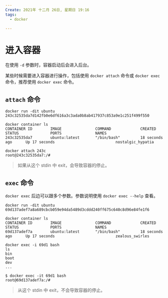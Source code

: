 ```yaml
---
Create: 2021年 十二月 26日, 星期日 19:16
tags: 
  - docker

---
```

# 进入容器

在使用 `-d` 参数时，容器启动后会进入后台。

某些时候需要进入容器进行操作，包括使用 `docker attach` 命令或 `docker exec` 命令，推荐使用 `docker exec` 命令。

## `attach` 命令

```
docker run -dit ubuntu
243c32535da7d142fb0e6df616a3c3ada0b8ab417937c853a9e1c251f499f550

docker container ls
CONTAINER ID        IMAGE               COMMAND             CREATED             STATUS              PORTS               NAMES
243c32535da7        ubuntu:latest       "/bin/bash"         18 seconds ago      Up 17 seconds                           nostalgic_hypatia

docker attach 243c
root@243c32535da7:/#
```

> 如果从这个 stdin 中 exit，会导致容器的停止。

## `exec` 命令

`docker exec` 后边可以跟多个参数。参数说明使用 `docker exec --help` 查看。

```
docker run -dit ubuntu
69d137adef7a8a689cbcb059e94da5489d3cddd240ff675c640c8d96e84fe1f6

docker container ls
CONTAINER ID        IMAGE               COMMAND             CREATED             STATUS              PORTS               NAMES
69d137adef7a        ubuntu:latest       "/bin/bash"         18 seconds ago      Up 17 seconds                           zealous_swirles

docker exec -i 69d1 bash
ls
bin
boot
dev
...

$ docker exec -it 69d1 bash
root@69d137adef7a:/#
```

> 从这个 stdin 中 exit，不会导致容器的停止。




